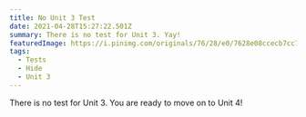 ```yaml
---
title: No Unit 3 Test
date: 2021-04-28T15:27:22.501Z
summary: There is no test for Unit 3. Yay!
featuredImage: https://i.pinimg.com/originals/76/28/e0/7628e08ccecb7cc767748d40a1f002ec.jpg
tags:
  - Tests
  - Hide
  - Unit 3
---
```

There is no test for Unit 3. You are ready to move on to Unit 4!